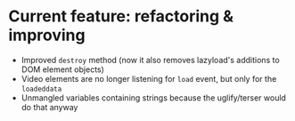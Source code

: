 # Current feature: refactoring & improving

-   Improved `destroy` method (now it also removes lazyload's additions to DOM element objects)
-   Video elements are no longer listening for `load` event, but only for the `loadeddata`
-   Unmangled variables containing strings because the uglify/terser would do that anyway
